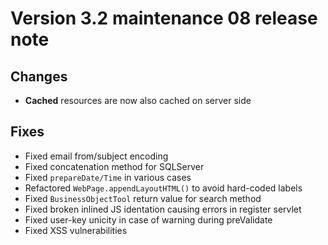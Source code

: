Version 3.2 maintenance 08 release note
=======================================

Changes
-------

- **Cached** resources are now also cached on server side

Fixes
-----

- Fixed email from/subject encoding
- Fixed concatenation method for SQLServer
- Fixed `prepareDate/Time` in various cases
- Refactored `WebPage.appendLayoutHTML()` to avoid hard-coded labels
- Fixed `BusinessObjectTool` return value for search method
- Fixed broken inlined JS identation causing errors in register servlet
- Fixed user-key unicity in case of warning during preValidate
- Fixed XSS vulnerabilities
